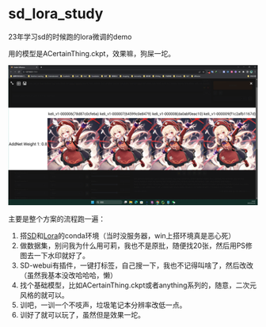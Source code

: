 # sd_lora_study
 23年学习sd的时候跑的lora微调的demo

用的模型是ACertainThing.ckpt，效果嘛，狗屎一坨。

![](results\微信图片_20231130144416.png)

主要是整个方案的流程跑一遍：

1. 搭[SD](https://github.com/AUTOMATIC1111/stable-diffusion-webui)和[Lora](https://github.com/Akegarasu/lora-scripts)的conda环境（当时没服务器，win上搭环境真是恶心死）
2. 做数据集，别问我为什么用可莉，我也不是原批，随便找20张，然后用PS修图去一下水印就好了。
3. SD-webui有插件，一键打标签，自己搜一下，我也不记得叫啥了，然后改改（虽然我基本没改哈哈哈，懒）
4. 找个基础模型，比如ACertainThing.ckpt或者anything系列的，随意，二次元风格的就可以。
5. 训吧，一训一个不吱声，垃圾笔记本分辨率改低一点。
6. 训好了就可以玩了，虽然但是效果一坨。
